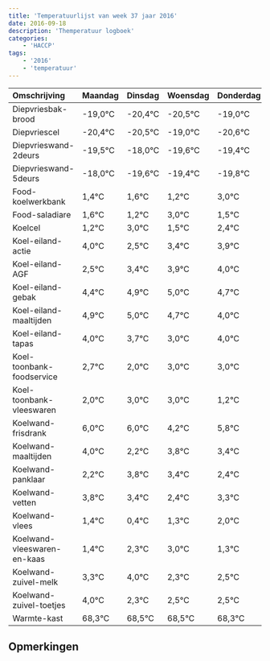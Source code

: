 ```yaml
---
title: 'Temperatuurlijst van week 37 jaar 2016'
date: 2016-09-18
description: 'Themperatuur logboek'
categories:
    - 'HACCP'
tags:
    - '2016'
    - 'temperatuur'
---
```

|Omschrijving|Maandag|Dinsdag|Woensdag|Donderdag|Vrijdag|Zaterdag|Zondag|
|:---|:---|:---|:---|:---|:---|:---|:---|
|Diepvriesbak-brood|-19,0°C|-20,4°C|-20,5°C|-19,0°C|-20,6°C|-20,4°C|-20,8°C|
|Diepvriescel|-20,4°C|-20,5°C|-19,0°C|-20,6°C|-20,4°C|-20,8°C|-19,0°C|
|Diepvrieswand-2deurs|-19,5°C|-18,0°C|-19,6°C|-19,4°C|-19,8°C|-18,0°C|-19,5°C|
|Diepvrieswand-5deurs|-18,0°C|-19,6°C|-19,4°C|-19,8°C|-18,0°C|-19,5°C|-18,6°C|
|Food-koelwerkbank|1,4°C|1,6°C|1,2°C|3,0°C|1,5°C|2,4°C|2,9°C|
|Food-saladiare|1,6°C|1,2°C|3,0°C|1,5°C|2,4°C|2,9°C|3,0°C|
|Koelcel|1,2°C|3,0°C|1,5°C|2,4°C|2,9°C|3,0°C|2,7°C|
|Koel-eiland-actie|4,0°C|2,5°C|3,4°C|3,9°C|4,0°C|3,7°C|3,0°C|
|Koel-eiland-AGF|2,5°C|3,4°C|3,9°C|4,0°C|3,7°C|3,0°C|4,0°C|
|Koel-eiland-gebak|4,4°C|4,9°C|5,0°C|4,7°C|4,0°C|5,0°C|5,0°C|
|Koel-eiland-maaltijden|4,9°C|5,0°C|4,7°C|4,0°C|5,0°C|5,0°C|3,2°C|
|Koel-eiland-tapas|4,0°C|3,7°C|3,0°C|4,0°C|4,0°C|2,2°C|3,8°C|
|Koel-toonbank-foodservice|2,7°C|2,0°C|3,0°C|3,0°C|1,2°C|2,8°C|2,4°C|
|Koel-toonbank-vleeswaren|2,0°C|3,0°C|3,0°C|1,2°C|2,8°C|2,4°C|1,4°C|
|Koelwand-frisdrank|6,0°C|6,0°C|4,2°C|5,8°C|5,4°C|4,4°C|5,3°C|
|Koelwand-maaltijden|4,0°C|2,2°C|3,8°C|3,4°C|2,4°C|3,3°C|4,0°C|
|Koelwand-panklaar|2,2°C|3,8°C|3,4°C|2,4°C|3,3°C|4,0°C|2,3°C|
|Koelwand-vetten|3,8°C|3,4°C|2,4°C|3,3°C|4,0°C|2,3°C|2,5°C|
|Koelwand-vlees|1,4°C|0,4°C|1,3°C|2,0°C|0,3°C|0,5°C|0,5°C|
|Koelwand-vleeswaren-en-kaas|1,4°C|2,3°C|3,0°C|1,3°C|1,5°C|1,5°C|1,3°C|
|Koelwand-zuivel-melk|3,3°C|4,0°C|2,3°C|2,5°C|2,5°C|2,3°C|4,0°C|
|Koelwand-zuivel-toetjes|4,0°C|2,3°C|2,5°C|2,5°C|2,3°C|4,0°C|4,0°C|
|Warmte-kast|68,3°C|68,5°C|68,5°C|68,3°C|70,0°C|70,0°C|69,3°C|

## Opmerkingen


